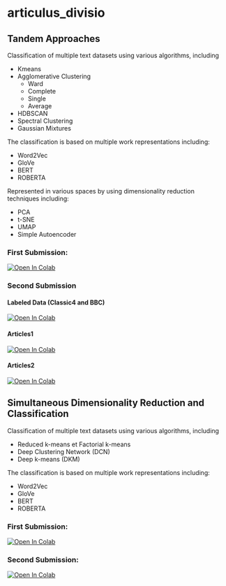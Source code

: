 # articulus_divisio
## Tandem Approaches
Classification of multiple text datasets using various algorithms, including 
  - Kmeans 
  - Agglomerative Clustering 
    - Ward
    - Complete
    - Single
    - Average
  - HDBSCAN
  - Spectral Clustering
  - Gaussian Mixtures
  


The classification is based on multiple work representations including:   
  - Word2Vec
  - GloVe
  - BERT
  - ROBERTA

Represented in various spaces by using dimensionality reduction techniques including:
- PCA
- t-SNE
- UMAP
- Simple Autoencoder


### First Submission:
[![Open In Colab](https://colab.research.google.com/assets/colab-badge.svg)](https://colab.research.google.com/github/skourta/articulus_divisio/blob/first_submission/Partie1.ipynb)
### Second Submission

#### Labeled Data (Classic4 and BBC)
[![Open In Colab](https://colab.research.google.com/assets/colab-badge.svg)](https://colab.research.google.com/github/skourta/articulus_divisio/blob/main/Partie1.ipynb)

#### Articles1
[![Open In Colab](https://colab.research.google.com/assets/colab-badge.svg)](https://colab.research.google.com/github/skourta/articulus_divisio/blob/main/articles1.ipynb)

#### Articles2
[![Open In Colab](https://colab.research.google.com/assets/colab-badge.svg)](https://colab.research.google.com/github/skourta/articulus_divisio/blob/main/articles2.ipynb)

## Simultaneous Dimensionality Reduction and Classification
Classification of multiple text datasets using various algorithms, including 
  - Reduced k-means et Factorial k-means 
  - Deep Clustering Network (DCN)
  - Deep k-means (DKM)
  

The classification is based on multiple work representations including:   
  - Word2Vec
  - GloVe
  - BERT
  - ROBERTA

### First Submission:
[![Open In Colab](https://colab.research.google.com/assets/colab-badge.svg)](https://colab.research.google.com/github/skourta/articulus_divisio/blob/first_submission/Partie2.ipynb)
### Second Submission:
[![Open In Colab](https://colab.research.google.com/assets/colab-badge.svg)](https://colab.research.google.com/github/skourta/articulus_divisio/blob/main/Partie2.ipynb)
